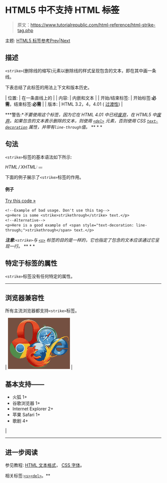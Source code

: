 # HTML5 中不支持 HTML ~~标签~~

> 原文：<https://www.tutorialrepublic.com/html-reference/html-strike-tag.php>

主题: [HTML5 标签参考](html5-tags.php)[Prev](html-span-tag.php)|[Next](html-strong-tag.php)

## 描述

`<strike>`(删除线的缩写)元素以删除线的样式呈现包含的文本，即在其中画一条线。

下表总结了此标签的用法上下文和版本历史。

| 位置: | 在一条直线上的 |
| 内容: | 内嵌和文本 |
| 开始/结束标签: | 开始标签:**必需**，结束标签:**必需** |
| 版本: | HTML 3.2，4，4.01 ( [过渡性](../html-tutorial/html-doctypes.php#html-transitional-doctype)) |

 ***警告:**不要使用这个标签，因为它在 HTML 4.01 中已经[废弃](../definitions.php#deprecated)，在 HTML5 中[废弃](../definitions.php#obsolete)。如果包含的文本表示删除的文本，则使用 [`<del>`](html-del-tag.php) 元素，否则使用 CSS [`text-decoration`](../css-reference/css-text-decoration-property.php) 属性，并带有`line-through`值。*  ** * *

## 句法

`<strike>`标签的基本语法如下所示:

*HTML / XHTML:* <strike> ... </strike>

下面的例子展示了`<strike>`标签的作用。

#### 例子

[Try this code »](../codelab.php?topic=html&file=strike-tag "Try this code using online Editor")

```
<!--Example of bad usage. Don't use this tag-->
<p>Here is some <strike>strikethrough</strike> text.</p>
<!--Alternative-->
<p>Here is a good example of <span style="text-decoration: line-through;">strikethrough</span> text.</p>
```

 ***注意:**`<strike>`与 [`<s>`](html-s-tag.php) 标签的目的是一样的，它也指定了包含的文本应该通过它呈现一行。*  ** * *

## 特定于标签的属性

`<strike>`标签没有任何特定的属性。

* * *

## 浏览器兼容性

所有主流浏览器都支持`<strike>`标签。

| ![Browsers Icon](img/e9331123c77668c1832e541c2fca1002.png) | 

## 基本支持——

*   火狐 1+
*   谷歌浏览器 1+
*   Internet Explorer 2+
*   苹果 Safari 1+
*   歌剧 4+

 |

* * *

## 进一步阅读

参见教程: [HTML 文本格式](../html-tutorial/html-text-formatting.php)， [CSS 字体](../css-tutorial/css-fonts.php)。

相关标签:[`<s>`](html-s-tag.php)[`<del>`](html-del-tag.php)。**